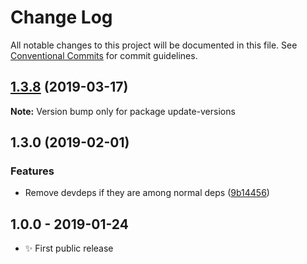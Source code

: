 # Change Log

All notable changes to this project will be documented in this file.
See [Conventional Commits](https://conventionalcommits.org) for commit guidelines.

## [1.3.8](https://gitlab.com/codsen/codsen/compare/update-versions@1.3.5...update-versions@1.3.8) (2019-03-17)

**Note:** Version bump only for package update-versions





## 1.3.0 (2019-02-01)

### Features

- Remove devdeps if they are among normal deps ([9b14456](https://gitlab.com/codsen/codsen/commit/9b14456))

## 1.0.0 - 2019-01-24

- ✨ First public release
